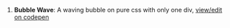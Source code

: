 1. **Bubble Wave**:
A waving bubble on pure css with only one div, [view/edit on codepen](https://codepen.io/ChrisChan1213/pen/aboNBpX)
